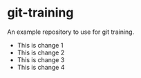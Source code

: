 # git-training
An example repository to use for git training.

- This is change 1
- This is change 2
- This is change 3
- This is change 4
